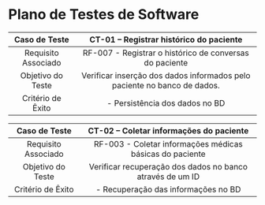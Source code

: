 # Plano de Testes de Software

| **Caso de Teste** 	| **CT-01 – Registrar histórico do paciente** 	|
|:---:	|:---:	|
|	Requisito Associado 	| RF-007 - Registrar o histórico de conversas do paciente |
| Objetivo do Teste 	| Verificar inserção dos dados informados pelo paciente no banco de dados. |
|Critério de Êxito | - Persistência dos dados no BD  |

| **Caso de Teste** 	| **CT-02 – Coletar informações do paciente** 	|
|:---:	|:---:	|
|	Requisito Associado 	| RF-003 - Coletar informações médicas básicas do paciente |
| Objetivo do Teste 	| Verificar recuperação dos dados no banco através de um ID |
|Critério de Êxito | - Recuperação das informações no BD  |
